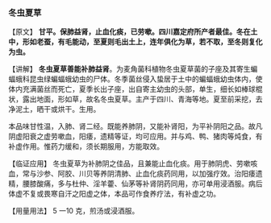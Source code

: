 ### 冬虫夏草

【原文】 **甘平。保肺益肾，止血化痰，已劳嗽。四川嘉定府所产者最佳。冬在土中，形如老蚕，有毛能动，至夏则毛出土上，连年俱化为草，若不取，至冬则复化为虫。**

【讲解】   **冬虫夏草善能补肺益肾**。为麦角菌科植物冬虫夏草菌的子座及其寄生蝙蝠蛾科昆虫绿蝙蝠蛾幼虫的尸体。冬季菌丝侵入蛰居于土中的蝙蝠蛾幼虫体内，使体内充满菌丝而死亡，夏季长出子座，出自寄主幼虫的头部，单生，细长如棒球棍状，露出地面，形如草，故名冬虫夏草。主产于四川、青海等地。夏至前采挖，去净泥土，晒干或烘干。生用。

本品味甘性温，入肺、肾二经。既能养肺阴，又能补肾阳，为平补阴阳之品。故凡阴虚阳衰之虚劳嗽血，阳痿，遗精等证，均可应用。并与鸡、鸭、猪肉等炖食，有补虚作用。惟药力缓和，须长期服用，方能取效。

【临证应用】  冬虫夏草为补肺阴之佳品，且兼能止血化痰。用于肺阴虎、劳嗽咳血，常与沙参、阿胶、川贝等养阴清肺、止血化痰药同用，以加强疗效。治阳痿遗精，腰膝酸痛，多与杜仲、淫羊藿、仙茅等补肾阴药同用，亦可单用浸酒服。病后体虚不复或畏寒自汗之阳虚之体，本品可作食养疗法，有补虚之功。

【用量用法】   5 一10 克，煎汤或浸酒服。
